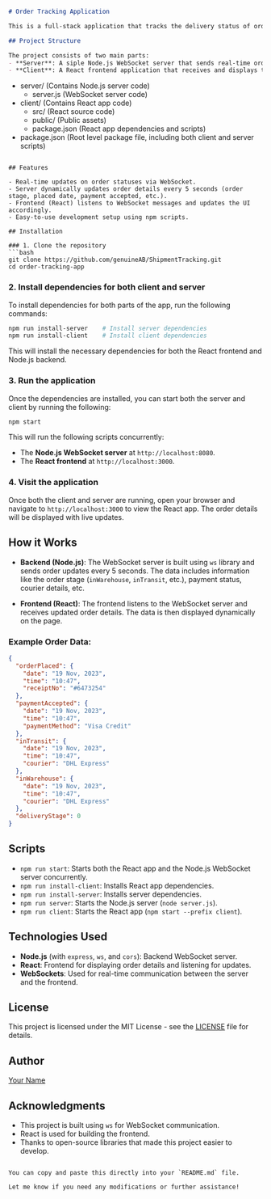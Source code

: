 ```markdown
# Order Tracking Application

This is a full-stack application that tracks the delivery status of orders using a WebSocket server for real-time updates and a React frontend. The app provides live updates about order statuses like "Order Placed," "Payment Accepted," "In Transit," and "In Warehouse."

## Project Structure

The project consists of two main parts:
- **Server**: A siple Node.js WebSocket server that sends real-time order updates.
- **Client**: A React frontend application that receives and displays these updates.

```
- server/          (Contains Node.js server code)
  - server.js      (WebSocket server code)
- client/          (Contains React app code)
  - src/           (React source code)
  - public/        (Public assets)
  - package.json   (React app dependencies and scripts)
- package.json     (Root level package file, including both client and server scripts)
```

## Features

- Real-time updates on order statuses via WebSocket.
- Server dynamically updates order details every 5 seconds (order stage, placed date, payment accepted, etc.).
- Frontend (React) listens to WebSocket messages and updates the UI accordingly.
- Easy-to-use development setup using npm scripts.

## Installation

### 1. Clone the repository
```bash
git clone https://github.com/genuineAB/ShipmentTracking.git
cd order-tracking-app
```

### 2. Install dependencies for both client and server
To install dependencies for both parts of the app, run the following commands:

```bash
npm run install-server    # Install server dependencies
npm run install-client    # Install client dependencies
```

This will install the necessary dependencies for both the React frontend and Node.js backend.

### 3. Run the application
Once the dependencies are installed, you can start both the server and client by running the following:

```bash
npm start
```

This will run the following scripts concurrently:
- The **Node.js WebSocket server** at `http://localhost:8080`.
- The **React frontend** at `http://localhost:3000`.

### 4. Visit the application
Once both the client and server are running, open your browser and navigate to `http://localhost:3000` to view the React app. The order details will be displayed with live updates.

## How it Works

- **Backend (Node.js)**:
  The WebSocket server is built using `ws` library and sends order updates every 5 seconds. The data includes information like the order stage (`inWarehouse`, `inTransit`, etc.), payment status, courier details, etc.

- **Frontend (React)**:
  The frontend listens to the WebSocket server and receives updated order details. The data is then displayed dynamically on the page.

### Example Order Data:
```json
{
  "orderPlaced": {
    "date": "19 Nov, 2023",
    "time": "10:47",
    "receiptNo": "#6473254"
  },
  "paymentAccepted": {
    "date": "19 Nov, 2023",
    "time": "10:47",
    "paymentMethod": "Visa Credit"
  },
  "inTransit": {
    "date": "19 Nov, 2023",
    "time": "10:47",
    "courier": "DHL Express"
  },
  "inWarehouse": {
    "date": "19 Nov, 2023",
    "time": "10:47",
    "courier": "DHL Express"
  },
  "deliveryStage": 0
}
```

## Scripts

- `npm run start`: Starts both the React app and the Node.js WebSocket server concurrently.
- `npm run install-client`: Installs React app dependencies.
- `npm run install-server`: Installs server dependencies.
- `npm run server`: Starts the Node.js server (`node server.js`).
- `npm run client`: Starts the React app (`npm start --prefix client`).

## Technologies Used

- **Node.js** (with `express`, `ws`, and `cors`): Backend WebSocket server.
- **React**: Frontend for displaying order details and listening for updates.
- **WebSockets**: Used for real-time communication between the server and the frontend.

## License

This project is licensed under the MIT License - see the [LICENSE](LICENSE) file for details.

## Author

[Your Name](https://github.com/genuineAB)

## Acknowledgments

- This project is built using `ws` for WebSocket communication.
- React is used for building the frontend.
- Thanks to open-source libraries that made this project easier to develop.

```

You can copy and paste this directly into your `README.md` file.

Let me know if you need any modifications or further assistance!